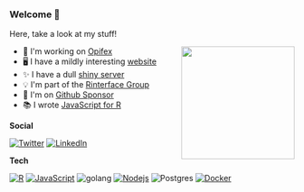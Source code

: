 ### Welcome 👋

Here, take a look at my stuff!

<img align="right" src="https://user-images.githubusercontent.com/7833796/129439080-f2409ce2-74eb-450b-9503-27259c8df564.png" width="200px" style="width:200px;"/>

- 👔  I'm working on [Opifex](https://opifex.org/)
- 🖥️  I have a mildly interesting [website](https://john-coene.com/)
- ✨  I have a dull [shiny server](https://shiny.john-coene.com/)
- 💡  I'm part of the [Rinterface Group](https://github.com/Rinterface/)
- 💖  I'm on [Github Sponsor](https://github.com/sponsors/JohnCoene)
- 📚  I wrote [JavaScript for R](https://javascript-for-r.com/)

__Social__

[![Twitter](https://img.shields.io/twitter/url?color=%231DA1F2&label=follow&logo=twitter&logoColor=%231DA1F2&style=flat-square&url=https://twitter.com/jdatap)](https://twitter.com/jdatap)
[![LinkedIn](https://img.shields.io/twitter/url?color=%230072b1&label=connect&logo=linkedin&logoColor=%230072b1&style=flat-square&url=http://linkedin.com/in/johncoene)](http://linkedin.com/in/johncoene)

__Tech__

[![R](https://img.shields.io/badge/-programming-black?style=flat-square&logo=r&link=https://github.com/JohnCoene/)](https://github.com/JohnCoene/)
[![JavaScript](https://img.shields.io/badge/-JavaScript-black?style=flat-square&logo=javascript&link=https://github.com/JohnCoene/)](https://github.com/JohnCoene/)
![golang](https://img.shields.io/badge/-Go-black?style=flat-square&logo=go&link=https://github.com/JohnCoene/)
[![Nodejs](https://img.shields.io/badge/-Nodejs-black?style=flat-square&logo=Node.js&link=https://github.com/JohnCoene/)](https://github.com/JohnCoene/)
![Postgres](https://img.shields.io/badge/-PostgreSQL-black?style=flat-square&logo=postgresql&link=https://github.com/JohnCoene/)
[![Docker](https://img.shields.io/badge/-Docker-black?style=flat-square&logo=docker&link=https://hub.docker.com/u/jcoenep)](https://hub.docker.com/u/jcoenep)
